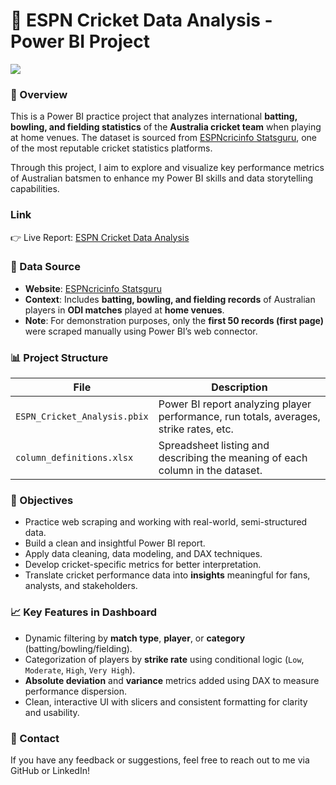 # 🏏 ESPN Cricket Data Analysis - Power BI Project
[![](https://skillicons.dev/icons?i=powerbi)](https://skillicons.dev)
### 📌 Overview

This is a Power BI practice project that analyzes international **batting, bowling, and fielding statistics** of the **Australia cricket team** when playing at home venues. The dataset is sourced from [ESPNcricinfo Statsguru](https://stats.espncricinfo.com/ci/engine/stats/index.html), one of the most reputable cricket statistics platforms.

Through this project, I aim to explore and visualize key performance metrics of Australian batsmen to enhance my Power BI skills and data storytelling capabilities.

### Link
👉 Live Report: [ESPN Cricket Data Analysis](https://app.powerbi.com/viewr=eyJrIjoiYjQxMDE1N2YtMmJlMy00YWM2LWI5Y2EtMzU3YjI3YzhlNmE5IiwidCI6IjljYjdlZjQ5LTdjYzUtNDBkZC1hOTIyLTMxMmFkYTk2Y2YyYyJ9)

### 🧾 Data Source

* **Website**: [ESPNcricinfo Statsguru](https://stats.espncricinfo.com/ci/engine/stats/index.html?class=2;home_or_away=1;team=2;template=results;type=batting)
* **Context**: Includes **batting, bowling, and fielding records** of Australian players in **ODI matches** played at **home venues**.
* **Note**: For demonstration purposes, only the **first 50 records (first page)** were scraped manually using Power BI’s web connector.

### 📊 Project Structure

| File                         | Description                                                                                  |
| ---------------------------- | -------------------------------------------------------------------------------------------- |
| `ESPN_Cricket_Analysis.pbix` | Power BI report analyzing player performance, run totals, averages, strike rates, etc.       |
| `column_definitions.xlsx`    | Spreadsheet listing and describing the meaning of each column in the dataset.                |

### 🎯 Objectives

* Practice web scraping and working with real-world, semi-structured data.
* Build a clean and insightful Power BI report.
* Apply data cleaning, data modeling, and DAX techniques.
* Develop cricket-specific metrics for better interpretation.
* Translate cricket performance data into **insights** meaningful for fans, analysts, and stakeholders.

### 📈 Key Features in Dashboard

* Dynamic filtering by **match type**, **player**, or **category** (batting/bowling/fielding).
* Categorization of players by **strike rate** using conditional logic (`Low`, `Moderate`, `High`, `Very High`).
* **Absolute deviation** and **variance** metrics added using DAX to measure performance dispersion.
* Clean, interactive UI with slicers and consistent formatting for clarity and usability.

### 📧 Contact

If you have any feedback or suggestions, feel free to reach out to me via GitHub or LinkedIn!
